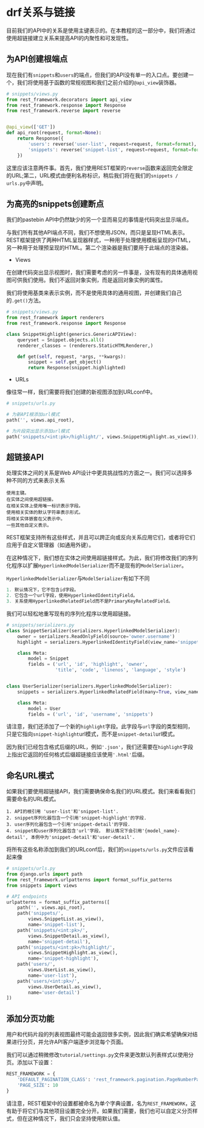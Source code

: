# drf关系与链接

目前我们的API中的关系是使用主键表示的。在本教程的这一部分中，我们将通过使用超链接建立关系来提高API的内聚性和可发现性。

## 为API创建根端点

现在我们有`snippets`和`users`的端点，但我们的API没有单一的入口点。要创建一个，我们将使用基于函数的常规视图和我们之前介绍的`@api_view`装饰器。

```python
# snippets/views.py
from rest_framework.decorators import api_view
from rest_framework.response import Response
from rest_framework.reverse import reverse


@api_view(['GET'])
def api_root(request, format=None):
    return Response({
        'users': reverse('user-list', request=request, format=format),
        'snippets': reverse('snippet-list', request=request, format=format)
    })
```

这里应该注意两件事。首先，我们使用REST框架的`reverse`函数来返回完全限定的URL;第二，URL模式由便利名称标识，稍后我们将在我们的`snippets / urls.py`中声明。

## 为高亮的snippets创建断点

我们的pastebin API中仍然缺少的另一个显而易见的事情是代码突出显示端点。

与我们所有其他API端点不同，我们不想使用JSON，而只是呈现HTML表示。REST框架提供了两种HTML呈现器样式，一种用于处理使用模板呈现的HTML，另一种用于处理预呈现的HTML。第二个渲染器是我们要用于此端点的渲染器。

- Views

在创建代码突出显示视图时，我们需要考虑的另一件事是，没有现有的具体通用视图可供我们使用。我们不返回对象实例，而是返回对象实例的属性。

我们将使用基类来表示实例，而不是使用具体的通用视图，并创建我们自己的`.get()`方法。

```python
# snippets/views.py
from rest_framework import renderers
from rest_framework.response import Response

class SnippetHighlight(generics.GenericAPIView):
    queryset = Snippet.objects.all()
    renderer_classes = (renderers.StaticHTMLRenderer,)

    def get(self, request, *args, **kwargs):
        snippet = self.get_object()
        return Response(snippet.highlighted)
```

- URLs

像往常一样，我们需要将我们创建的新视图添加到URLconf中。

```python
# snippets/urls.py

# 为新API根添加url模式
path('', views.api_root),

# 为片段突出显示添加url模式
path('snippets/<int:pk>/highlight/', views.SnippetHighlight.as_view()),
```

## 超链接API

处理实体之间的关系是Web API设计中更具挑战性的方面之一。我们可以选择多种不同的方式来表示关系

```
使用主键。
在实体之间使用超链接。
在相关实体上使用唯一标识表示字段。
使用相关实体的默认字符串表示形式。
将相关实体嵌套在父表示中。
一些其他自定义表示。
```

REST框架支持所有这些样式，并且可以跨正向或反向关系应用它们，或者将它们应用于自定义管理器（如通用外键）。

在这种情况下，我们想在实体之间使用超链接样式。为此，我们将修改我们的序列化程序以扩展`HyperlinkedModelSerializer`而不是现有的`ModelSerializer`。

`HyperlinkedModelSerializer`与`ModelSerializer`有如下不同

```python
1. 默认情况下，它不包含id字段。
2. 它包含一个url字段，使用HyperlinkedIdentityField。
3. 关系使用HyperlinkedRelatedField而不是PrimaryKeyRelatedField。
```

我们可以轻松地重写现有的序列化程序以使用超链接。

```python
# snippets/serializers.py
class SnippetSerializer(serializers.HyperlinkedModelSerializer):
    owner = serializers.ReadOnlyField(source='owner.username')
    highlight = serializers.HyperlinkedIdentityField(view_name='snippet-highlight', format='html')

    class Meta:
        model = Snippet
        fields = ('url', 'id', 'highlight', 'owner',
                  'title', 'code', 'linenos', 'language', 'style')


class UserSerializer(serializers.HyperlinkedModelSerializer):
    snippets = serializers.HyperlinkedRelatedField(many=True, view_name='snippet-detail', read_only=True)

    class Meta:
        model = User
        fields = ('url', 'id', 'username', 'snippets')
```

请注意，我们还添加了一个新的`highlight`字段。此字段与`url`字段的类型相同，只是它指向`snippet-highlight`url模式，而不是`snippet-detail`url模式。

因为我们已经包含格式后缀的URL，例如`'.json'`，我们还需要在`highlight`字段上指出它返回的任何格式后缀超链接应该使用`'.html'`后缀。

## 命名URL模式

如果我们要使用超链接API，我们需要确保命名我们的URL模式。我们来看看我们需要命名的URL模式。

```
1. API的根引用 'user-list'和'snippet-list'.
2. snippet序列化器包含一个引用'snippet-highlight'的字段.
3. user序列化器包含一个引用'snippet-detail'的字段.
4. snippet和user序列化器包含'url'字段， 默认情况下会引用'{model_name}-detail', 本例中为'snippet-detail'和'user-detail'.
```

将所有这些名称添加到我们的URLconf后，我们的`snippets/urls.py`文件应该看起来像

```python
# snippets/urls.py
from django.urls import path
from rest_framework.urlpatterns import format_suffix_patterns
from snippets import views

# API endpoints
urlpatterns = format_suffix_patterns([
    path('', views.api_root),
    path('snippets/',
        views.SnippetList.as_view(),
        name='snippet-list'),
    path('snippets/<int:pk>/',
        views.SnippetDetail.as_view(),
        name='snippet-detail'),
    path('snippets/<int:pk>/highlight/',
        views.SnippetHighlight.as_view(),
        name='snippet-highlight'),
    path('users/',
        views.UserList.as_view(),
        name='user-list'),
    path('users/<int:pk>/',
        views.UserDetail.as_view(),
        name='user-detail')
])
```

## 添加分页功能

用户和代码片段的列表视图最终可能会返回很多实例，因此我们确实希望确保对结果进行分页，并允许API客户端逐步浏览每个页面。

我们可以通过稍微修改`tutorial/settings.py`文件来更改默认列表样式以使用分页。添加以下设置：

```python
REST_FRAMEWORK = {
    'DEFAULT_PAGINATION_CLASS': 'rest_framework.pagination.PageNumberPagination',
    'PAGE_SIZE': 10
}
```

请注意，REST框架中的设置都被命名为单个字典设置，名为`REST_FRAMEWORK`，这有助于将它们与其他项目设置完全分开。如果我们需要，我们也可以自定义分页样式，但在这种情况下，我们只会坚持使用默认值。